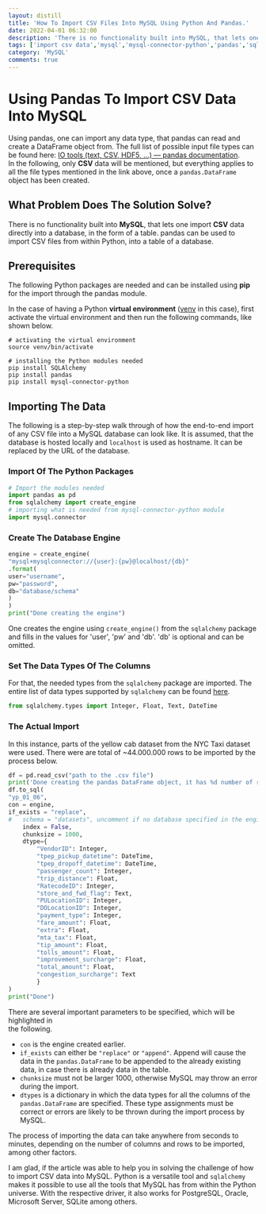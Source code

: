 ```yaml
---
layout: distill
title: 'How To Import CSV Files Into MySQL Using Python And Pandas.'
date: 2022-04-01 06:32:00
description: 'There is no functionality built into MySQL, that lets one import CSV data directly into a database, in the form of a table. pandas can be used to import CSV files from within Python, into a table of a database.'
tags: ['import csv data','mysql','mysql-connector-python','pandas','sqlalchemy']
category: 'MySQL'
comments: true
---
```


# Using Pandas To Import CSV Data Into MySQL

Using pandas, one can import any data type, that pandas can read and create a DataFrame
object from. The full list of possible input file types can be found here: [IO tools (text, CSV, HDF5, …) — pandas documentation](https://pandas.pydata.org/docs/user_guide/io.html#io-tools-text-csv-hdf5).  
In the following, only **CSV** data will be mentioned, but everything applies to all the file types mentioned in the link above, once a `pandas.DataFrame` object has been created.

## What Problem Does The Solution Solve?

There is no functionality built into **MySQL**, that lets one import **CSV** data directly into a database, in the form of a table. pandas can be used to import CSV files from within Python, into a table of a database.

## Prerequisites

The following Python packages are needed and can be installed using **pip** for the import through the pandas module.  

In the case of having a Python **virtual environment** ([venv](https://docs.python.org/3/library/venv.html#module-venv) in this case), first activate the virtual environment and then run the following commands, like shown below.

```shell
# activating the virtual environment 
source venv/bin/activate
```

```shell
# installing the Python modules needed
pip install SQLAlchemy
pip install pandas
pip install mysql-connector-python
```

## Importing The Data

The following is a step-by-step walk through of how the end-to-end import of any CSV file into a MySQL database can
look like. It is assumed, that the database is hosted locally and `localhost` is used as hostname. It can be replaced by
the URL of the database.

### Import Of The Python Packages
```python
# Import the modules needed
import pandas as pd
from sqlalchemy import create_engine
# importing what is needed from mysql-connector-python module
import mysql.connector
```


### Create The Database Engine

```python
engine = create_engine(
"mysql+mysqlconnector://{user}:{pw}@localhost/{db}"
.format(
user="username",
pw="password",
db="database/schema"
)
)
print("Done creating the engine")
```

One creates the engine using `create_engine()` from the `sqlalchemy` package and fills in the values for 'user', 'pw' and 'db'. 'db' is optional and can be omitted.



### Set The Data Types Of The Columns

For that, the needed types from the `sqlalchemy` package are imported. The
entire  list of data types supported by `sqlalchemy` can be found
[here](https://docs.sqlalchemy.org/en/14/core/type_basics.html#generic-types).

```python
from sqlalchemy.types import Integer, Float, Text, DateTime
```

### The Actual Import

In this instance, parts of the yellow cab dataset from the NYC Taxi dataset were
used. There were are total of ~44.000.000 rows to be imported by the process
below.

```python
df = pd.read_csv("path to the .csv file")
print('Done creating the pandas DataFrame object, it has %d number of rows' % len(df))
df.to_sql(
"yp_01_06",
con = engine,
if_exists = "replace",
#	schema = "datasets", uncomment if no database specified in the engine
	index = False,
	chunksize = 1000,
	dtype={
		"VendorID": Integer,
		"tpep_pickup_datetime": DateTime,
		"tpep_dropoff_datetime": DateTime,
		"passenger_count": Integer,
		"trip_distance": Float,
		"RatecodeID": Integer,
		"store_and_fwd_flag": Text,
		"PULocationID": Integer,
		"DOLocationID": Integer,
		"payment_type": Integer,
		"fare_amount": Float,
		"extra": Float,
		"mta_tax": Float,
		"tip_amount": Float,
		"tolls_amount": Float,
		"improvement_surcharge": Float,
		"total_amount": Float,
		"congestion_surcharge": Text
		}
)
print("Done")
```

There are several important parameters to be specified, which will be highlighted in  
the following.

- `con` is the engine created earlier.
- `if_exists` can either be `"replace"` or `"append"`. Append will cause the data in the `pandas.DataFrame` to be appended to the already existing data, in case there is already data in the table.
- `chunksize` must not be larger 1000, otherwise MySQL may throw an error during the import.
- `dtypes` is a dictionary in which the data types for all the columns of the `pandas.DataFrame` are specified. These type assignments must be correct or errors are likely to be thrown during the import process by MySQL.

The process of importing the data can take anywhere from seconds to minutes, depending on the number of columns and rows to be imported, among other factors.

I am glad, if the article was able to help you in solving the challenge of how to import CSV data into MySQL. Python is a versatile tool and `sqlalchemy` makes it possible to use all the tools that MySQL has from within the Python universe. With the respective driver, it also works for PostgreSQL, Oracle, Microsoft Server, SQLite among others.
